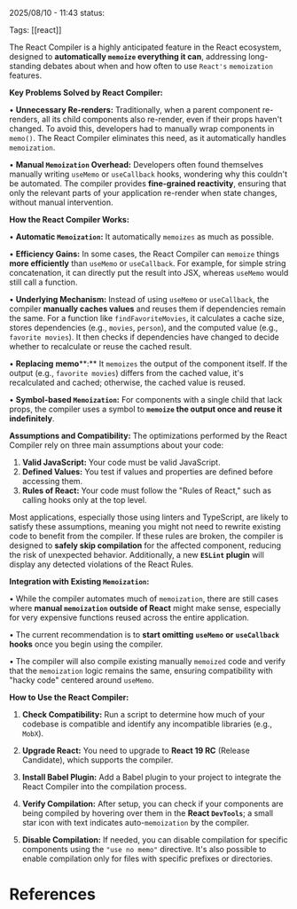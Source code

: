 2025/08/10  -  11:43
status: 

Tags: [[react]]  

The React Compiler is a highly anticipated feature in the React ecosystem, designed to **automatically `memoize` everything it can**, addressing long-standing debates about when and how often to use `React's` `memoization` features.

**Key Problems Solved by React Compiler:**

• **Unnecessary Re-renders:** Traditionally, when a parent component re-renders, all its child components also re-render, even if their props haven't changed. To avoid this, developers had to manually wrap components in `memo()`. The React Compiler eliminates this need, as it automatically handles `memoization`.

• **Manual `Memoization` Overhead:** Developers often found themselves manually writing `useMemo` or `useCallback` hooks, wondering why this couldn't be automated. The compiler provides **fine-grained reactivity**, ensuring that only the relevant parts of your application re-render when state changes, without manual intervention.

**How the React Compiler Works:**

• **Automatic `Memoization`:** It automatically `memoizes` as much as possible.

• **Efficiency Gains:** In some cases, the React Compiler can `memoize` things **more efficiently** than `useMemo` or `useCallback`. For example, for simple string concatenation, it can directly put the result into JSX, whereas `useMemo` would still call a function.

• **Underlying Mechanism:** Instead of using `useMemo` or `useCallback`, the compiler **manually caches values** and reuses them if dependencies remain the same. For a function like `findFavoriteMovies`, it calculates a cache size, stores dependencies (e.g., `movies`, `person`), and the computed value (e.g., `favorite movies`). It then checks if dependencies have changed to decide whether to recalculate or reuse the cached result.

• **Replacing** **memo****:** It `memoizes` the output of the component itself. If the output (e.g., `favorite movies`) differs from the cached value, it's recalculated and cached; otherwise, the cached value is reused.

• **Symbol-based `Memoization`:** For components with a single child that lack props, the compiler uses a symbol to **`memoize` the output once and reuse it indefinitely**.

**Assumptions and Compatibility:** The optimizations performed by the React Compiler rely on three main assumptions about your code:

1. **Valid JavaScript:** Your code must be valid JavaScript.
2. **Defined Values:** You test if values and properties are defined before accessing them.
3. **Rules of React:** Your code must follow the "Rules of React," such as calling hooks only at the top level.

Most applications, especially those using linters and TypeScript, are likely to satisfy these assumptions, meaning you might not need to rewrite existing code to benefit from the compiler. If these rules are broken, the compiler is designed to **safely skip compilation** for the affected component, reducing the risk of unexpected behavior. Additionally, a new **`ESLint` plugin** will display any detected violations of the React Rules.

**Integration with Existing `Memoization`:**

• While the compiler automates much of `memoization`, there are still cases where **manual `memoization` outside of React** might make sense, especially for very expensive functions reused across the entire application.

• The current recommendation is to **start omitting** **`useMemo`** **or** **`useCallback`** **hooks** once you begin using the compiler.

• The compiler will also compile existing manually `memoized` code and verify that the `memoization` logic remains the same, ensuring compatibility with "hacky code" centered around `useMemo`.

**How to Use the React Compiler:**

1. **Check Compatibility:** Run a script to determine how much of your codebase is compatible and identify any incompatible libraries (e.g., `MobX`).

2. **Upgrade React:** You need to upgrade to **React 19 RC** (Release Candidate), which supports the compiler.

3. **Install Babel Plugin:** Add a Babel plugin to your project to integrate the React Compiler into the compilation process.

4. **Verify Compilation:** After setup, you can check if your components are being compiled by hovering over them in the **React `DevTools`**; a small star icon with text indicates auto-`memoization` by the compiler.

5. **Disable Compilation:** If needed, you can disable compilation for specific components using the `"use no memo"` directive. It's also possible to enable compilation only for files with specific prefixes or directories.



# References
